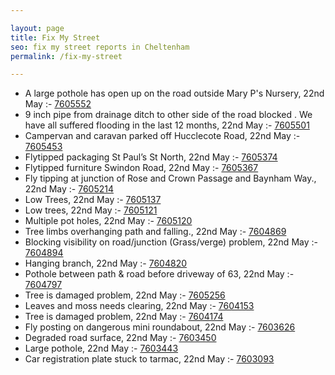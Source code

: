 ```yaml
---

layout: page
title: Fix My Street
seo: fix my street reports in Cheltenham
permalink: /fix-my-street

---
```


<!-- fix_marker starts -->

- A large pothole has open up on the road outside Mary P's Nursery, 22nd May :- [7605552](https://www.fixmystreet.com/report/7605552)
- 9 inch pipe from drainage ditch to other side of the road blocked . We have all suffered flooding in the last 12 months, 22nd May :- [7605501](https://www.fixmystreet.com/report/7605501)
- Campervan and caravan parked off Hucclecote Road, 22nd May :- [7605453](https://www.fixmystreet.com/report/7605453)
- Flytipped packaging St Paul’s St North, 22nd May :- [7605374](https://www.fixmystreet.com/report/7605374)
- Flytipped furniture Swindon Road, 22nd May :- [7605367](https://www.fixmystreet.com/report/7605367)
- Fly tipping at junction of Rose and Crown Passage and Baynham Way., 22nd May :- [7605214](https://www.fixmystreet.com/report/7605214)
- Low Trees, 22nd May :- [7605137](https://www.fixmystreet.com/report/7605137)
- Low trees, 22nd May :- [7605121](https://www.fixmystreet.com/report/7605121)
- Multiple pot holes, 22nd May :- [7605120](https://www.fixmystreet.com/report/7605120)
- Tree limbs overhanging path and falling., 22nd May :- [7604869](https://www.fixmystreet.com/report/7604869)
- Blocking visibility on road/junction (Grass/verge) problem, 22nd May :- [7604894](https://www.fixmystreet.com/report/7604894)
- Hanging branch, 22nd May :- [7604820](https://www.fixmystreet.com/report/7604820)
- Pothole between path & road before driveway of 63, 22nd May :- [7604797](https://www.fixmystreet.com/report/7604797)
- Tree is damaged problem, 22nd May :- [7605256](https://www.fixmystreet.com/report/7605256)
- Leaves and moss needs clearing, 22nd May :- [7604153](https://www.fixmystreet.com/report/7604153)
- Tree is damaged problem, 22nd May :- [7604174](https://www.fixmystreet.com/report/7604174)
- Fly posting on dangerous mini roundabout, 22nd May :- [7603626](https://www.fixmystreet.com/report/7603626)
- Degraded road surface, 22nd May :- [7603450](https://www.fixmystreet.com/report/7603450)
- Large pothole, 22nd May :- [7603443](https://www.fixmystreet.com/report/7603443)
- Car registration plate stuck to tarmac, 22nd May :- [7603093](https://www.fixmystreet.com/report/7603093)

<!-- fix_marker ends -->